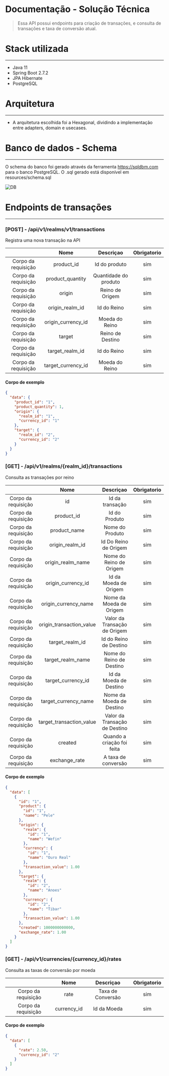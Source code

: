 # Documentação - Solução Técnica

> Essa API possui endpoints para criação de transações, e consulta de transações e taxa de conversão atual.

# Stack utilizada

* * * * *

- Java 11
- Spring Boot 2.7.2
- JPA Hibernate
- PostgreSQL

# Arquitetura

* * * * *
- A arquitetura escolhida foi a Hexagonal, dividindo a implementação entre adapters, domain e usecases.

# Banco de dados - Schema

* * * * *

O schema do banco foi gerado através da ferramenta https://sqldbm.com para o banco PostgreSQL.
O .sql gerado está disponível em resources/schema.sql

![DB](https://github.com/ViniciusSambinello/projeto/blob/master/database.png)

Endpoints de transações
=================

* * * * *

### [POST] - /api/v1/realms/v1/transactions

Registra uma nova transação na API

|                     |        Nome        |       Descriçao       | Obrigatorio |
|:-------------------:|:------------------:|:---------------------:|:-----------:|
| Corpo da requisição |     product_id     |     Id do produto     |     sim     |
| Corpo da requisição |  product_quantity  | Quantidade do produto |     sim     |
| Corpo da requisição |       origin       |    Reino de Origem    |     sim     |
| Corpo da requisição |  origin_realm_id   |      Id do Reino      |     sim     |
| Corpo da requisição | origin_currency_id |    Moeda do Reino     |     sim     |
| Corpo da requisição |       target       |   Reino de Destino    |     sim     |
| Corpo da requisição |  target_realm_id   |      Id do Reino      |     sim     |
| Corpo da requisição | target_currency_id |    Moeda do Reino     |     sim     |

#### Corpo de exemplo

```json
{
  "data": {
    "product_id": "1",
    "product_quantity": 1,
    "origin": {
      "realm_id": "1",
      "currency_id": "1"
    },
    "target": {
      "realm_id": "2",
      "currency_id": "2"
    }
  }
}
```

### [GET] - /api/v1/realms/{realm_id}/transactions

Consulta as transações por reino

|                     |           Nome           |           Descriçao           | Obrigatorio |
|:-------------------:|:------------------------:|:-----------------------------:|:-----------:|
| Corpo da requisição |            id            |        Id da transação        |     sim     |
| Corpo da requisição |        product_id        |         Id do Produto         |     sim     |
| Corpo da requisição |       product_name       |        Nome do Produto        |     sim     |
| Corpo da requisição |     origin_realm_id      |     Id Do Reino de Origem     |     sim     |
| Corpo da requisição |    origin_realm_name     |    Nome do Reino de Origem    |     sim     |
| Corpo da requisição |    origin_currency_id    |     Id da Moeda de Origem     |     sim     |
| Corpo da requisição |   origin_currency_name   |    Nome da Moeda de Origem    |     sim     |
| Corpo da requisição | origin_transaction_value | Valor da Transação de Origem  |     sim     |
| Corpo da requisição |     target_realm_id      |    Id do Reino de Destino     |     sim     |
| Corpo da requisição |    target_realm_name     |   Nome do Reino de Destino    |     sim     |
| Corpo da requisição |    target_currency_id    |    Id da Moeda de Destino     |     sim     |
| Corpo da requisição |   target_currency_name   |   Nome da Moeda de Destino    |     sim     |
| Corpo da requisição | target_transaction_value | Valor da Transação de Destino |     sim     |
| Corpo da requisição |         created          |  Quando a criação foi feita   |     sim     |
| Corpo da requisição |      exchange_rate       |      A taxa de conversão      |     sim     |

#### Corpo de exemplo

```json
{
  "data": [
    {
      "id": "1",
      "product": {
        "id": "1",
        "name": "Pele"
      },
      "origin": {
        "realm": {
          "id": "1",
          "name": "Wefin"
        },
        "currency": {
          "id": "1",
          "name": "Ouro Real"
        },
        "transaction_value": 1.00
      },
      "target": {
        "realm": {
          "id": "2",
          "name": "Anoes"
        },
        "currency": {
          "id": "2",
          "name": "Tibar"
        },
        "transaction_value": 1.00
      },
      "created": 1000000000000,
      "exchange_rate": 1.00
    }
  ]
}
```

### [GET] - /api/v1/currencies/{currency_id}/rates

Consulta as taxas de conversão por moeda

|                     |        Nome        |     Descriçao     | Obrigatorio |
|:-------------------:|:------------------:|:-----------------:|:-----------:|
| Corpo da requisição |        rate        | Taxa de Conversão |     sim     |
| Corpo da requisição |    currency_id     |    Id da Moeda    |     sim     |

#### Corpo de exemplo

```json
{
  "data": [
    {
      "rate": 2.50,
      "currency_id": "2"
    }
  ]
}
```